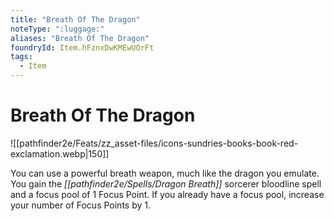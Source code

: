 ```yaml
---
title: "Breath Of The Dragon"
noteType: ":luggage:"
aliases: "Breath Of The Dragon"
foundryId: Item.hFznxDwKMEwUOrFt
tags:
  - Item
---
```


# Breath Of The Dragon
![[pathfinder2e/Feats/zz_asset-files/icons-sundries-books-book-red-exclamation.webp|150]]

You can use a powerful breath weapon, much like the dragon you emulate. You gain the _[[pathfinder2e/Spells/Dragon Breath]]_ sorcerer bloodline spell and a focus pool of 1 Focus Point. If you already have a focus pool, increase your number of Focus Points by 1.
